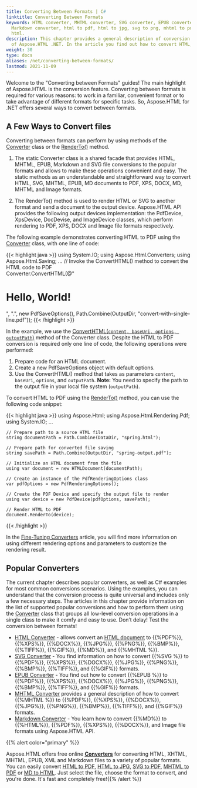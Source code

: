 ```yaml
---
title: Converting Between Formats | C#
linktitle: Converting Between Formats
keywords: HTML converter, MHTML converter, SVG converter, EPUB converter,
  Markdown converter, html to pdf, html to jpg, svg to png, mhtml to pdf, md to
  html.
description: This chapter provides a general description of conversion features
  of Aspose.HTML .NET. In the article you find out how to convert HTML, MHTML, EPUB, Markdown and SVG file using methods of the Converter class or the RenderTo() method.
weight: 30
type: docs
aliases: /net/converting-between-formats/
lastmod: 2021-11-09
---
```


Welcome to the "Converting between Formats" guides! The main highlight of Aspose.HTML is the conversion feature. Converting between formats is required for various reasons: to work in a familiar, convenient format or to take advantage of different formats for specific tasks. So, Aspose.HTML for .NET offers several ways to convert between formats.

## **A Few Ways to Convert files**

Converting between formats can perform by using methods of the [Converter](https://apireference.aspose.com/html/net/aspose.html.converters/converter) class or the [RenderTo()](https://apireference.aspose.com/html/net/aspose.html/htmldocument/methods/renderto) method.

1. The static Converter class is a shared facade that provides HTML, MHTML, EPUB, Markdown and SVG file conversions to the popular formats and allows to make these operations convenient and easy. The static methods as an understandable and straightforward way to convert HTML, SVG, MHTML, EPUB, MD documents to PDF, XPS, DOCX, MD, MHTML and Image formats. 

2. The RenderTo() method is used to render HTML or SVG to another format and send a document to the output device. Aspose.HTML API provides the following output devices implementation: the PdfDevice, XpsDevice, DocDevise, and ImageDevice classes, which perform rendering to PDF, XPS, DOCX and Image file formats respectively.

The following example demonstrates converting HTML to PDF using  the [Converter](https://apireference.aspose.com/html/net/aspose.html.converters/converter) class, with one line of code:

{{< highlight java >}}
using System.IO;
using Aspose.Html.Converters;
using Aspose.Html.Saving;
...
     // Invoke the ConvertHTML() method to convert the HTML code to PDF           
     Converter.ConvertHTML(@"<h1>Hello, World!</h1>", ".", new PdfSaveOptions(), Path.Combine(OutputDir, "convert-with-single-line.pdf"));
{{< /highlight >}}

In the example, we use the [ConvertHTML(`content, baseUri, options, outputPath`)](https://apireference.aspose.com/html/net/aspose.html.converters.converter/converthtml/methods/67) method of the Converter class. Despite the HTML to PDF conversion is required only one line of code, the following operations were performed:

1. Prepare code for an HTML document.
2. Create a new PdfSaveOptions object with default options. 
3. Use the ConvertHTML() method that takes as parameters `content`, `baseUri`, `options`, and `outputPath`. **Note:** You need to specify the path to the output file in your local file system (`outputPath`).

To convert HTML to PDF using the  [RenderTo()](https://apireference.aspose.com/html/net/aspose.html/htmldocument/methods/renderto) method, you can use the following code snippet:

{{< highlight java >}}
using Aspose.Html;
using Aspose.Html.Rendering.Pdf;
using System.IO;
...

    // Prepare path to a source HTML file
    string documentPath = Path.Combine(DataDir, "spring.html");
    
    // Prepare path for converted file saving 
    string savePath = Path.Combine(OutputDir, "spring-output.pdf");
    
    // Initialize an HTML document from the file
    using var document = new HTMLDocument(documentPath);
    
    // Create an instance of the PdfRenderingOptions class
    var pdfOptions = new PdfRenderingOptions();
    
    // Create the PDF Device and specify the output file to render
    using var device = new PdfDevice(pdfOptions, savePath);
    
    // Render HTML to PDF
    document.RenderTo(device);
{{< /highlight >}}

In the [Fine-Tuning Converters](/html/net/converting-between-formats/fine-tuning-converters/) article, you will find more information on using different rendering options and parameters to customize the rendering result.

## **Popular Converters** 

The current chapter describes popular converters, as well as C# examples for most common conversions scenarios. Using the examples, you can understand that the conversion process is quite universal and includes only a few necessary steps. The articles in this chapter provide information on the list of supported popular conversions and how to perform them using the [Converter](https://apireference.aspose.com/html/net/aspose.html.converters/converter) class that groups all low-level conversion operations in a single class to make it comfy and easy to use. Don’t delay! Test the conversion between formats!

 - [HTML Converter](/html/net/converting-between-formats/html-converter/) - allows convert an [HTML document](https://apireference.aspose.com/html/net/aspose.html/htmldocument) to {{%PDF%}}, {{%XPS%}}, {{%DOCX%}}, {{%JPG%}}, {{%PNG%}}, {{%BMP%}}, {{%TIFF%}}, {{%GIF%}}, {{%MD%}}, and {{%MHTML %}}.
 - [SVG Converter](/html/net/converting-between-formats/svg-converter/)  - You find information on how to convert {{%SVG %}} to {{%PDF%}}, {{%XPS%}}, {{%DOCX%}}, {{%JPG%}}, {{%PNG%}}, {{%BMP%}}, {{%TIFF%}}, and {{%GIF%}} formats.
 - [EPUB Converter](/html/net/converting-between-formats/epub-converter/)  - You find out how to convert {{%EPUB %}} to {{%PDF%}}, {{%XPS%}}, {{%DOCX%}}, {{%JPG%}}, {{%PNG%}}, {{%BMP%}}, {{%TIFF%}}, and {{%GIF%}} formats.
 - [MHTML Converter](/html/net/converting-between-formats/mhtml-converter/) provides a general description of how to convert {{%MHTML %}} to {{%PDF%}}, {{%XPS%}}, {{%DOCX%}}, {{%JPG%}}, {{%PNG%}}, {{%BMP%}}, {{%TIFF%}}, and {{%GIF%}} formats.
 - [Markdown Converter](/html/net/converting-between-formats/markdown-converter/) - You learn how to convert {{%MD%}} to {{%HTML%}}, {{%PDF%}}, {{%XPS%}}, {{%DOCX%}}, and Image file formats using Aspose.HTML API.

{{% alert color="primary" %}} 

Aspose.HTML offers free online [**Converters**](https://products.aspose.app/html/en/conversion) for converting HTML, XHTML, MHTML, EPUB, XML and Markdown files to a variety of popular formats.  You can easily convert  [HTML to PDF](https://products.aspose.app/html/en/conversion/html-to-pdf), [HTML to JPG](https://products.aspose.app/html/en/conversion/html-to-jpg), [SVG to PDF](https://products.aspose.app/svg/en/conversion/svg-to-pdf), [MHTML to PDF](https://products.aspose.app/html/en/conversion/mhtml-to-pdf) or [MD to HTML](https://products.aspose.app/html/en/conversion/md-to-html). Just select the file, choose the format to convert, and you're done. It's fast and completely free!{{% /alert %}} 
